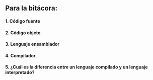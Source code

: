 ## Para la bitácora:
#### 1. Código fuente




#### 2. Código objeto





#### 3. Lenguaje ensamblador




#### 4. Compilador



#### 5. ¿Cuál es la diferencia entre un lenguaje compilado y un lenguaje interpretado?



